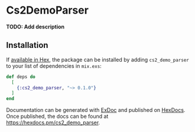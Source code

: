 # Cs2DemoParser

**TODO: Add description**

## Installation

If [available in Hex](https://hex.pm/docs/publish), the package can be installed
by adding `cs2_demo_parser` to your list of dependencies in `mix.exs`:

```elixir
def deps do
  [
    {:cs2_demo_parser, "~> 0.1.0"}
  ]
end
```

Documentation can be generated with [ExDoc](https://github.com/elixir-lang/ex_doc)
and published on [HexDocs](https://hexdocs.pm). Once published, the docs can
be found at <https://hexdocs.pm/cs2_demo_parser>.

